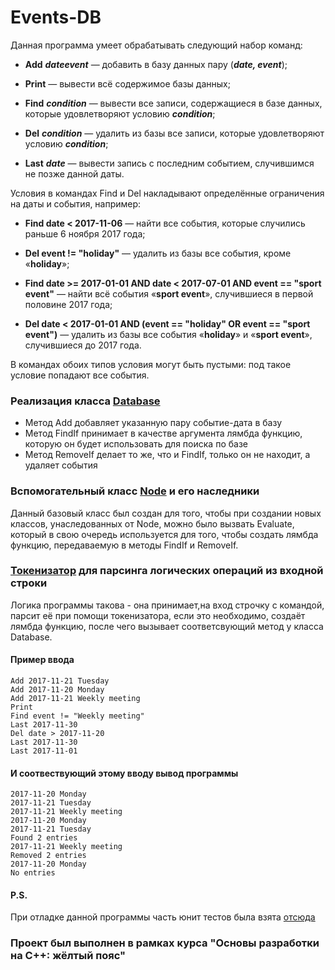 # Events-DB

Данная программа умеет обрабатывать следующий набор команд:

- **Add** ***dateevent*** — добавить в базу данных пару (***date, event***);

- **Print** — вывести всё содержимое базы данных;

- **Find** ***condition*** — вывести все записи, содержащиеся в базе данных, которые удовлетворяют условию ***condition***;

- **Del** ***condition*** — удалить из базы все записи, которые удовлетворяют условию ***condition***;

- **Last** ***date*** — вывести запись с последним событием, случившимся не позже данной даты.

Условия в командах Find и Del накладывают определённые ограничения на даты и события, например:

- **Find date < 2017-11-06** — найти все события, которые случились раньше 6 ноября 2017 года;

- **Del event != "holiday"** — удалить из базы все события, кроме «**holiday**»;

- **Find date >= 2017-01-01 AND date < 2017-07-01 AND event == "sport event"** — найти всё события «**sport event**», 
случившиеся в первой половине 2017 года;

- **Del date < 2017-01-01 AND (event == "holiday" OR event == "sport event")** — удалить из базы все события «**holiday**» и 
«**sport event**», случившиеся до 2017 года.

В командах обоих типов условия могут быть пустыми: под такое условие попадают все события.

### Реализация класса [Database](database.h)

- Метод Add добавляет указанную пару событие-дата в базу
- Метод FindIf принимает в качестве аргумента лямбда функцию, которую он будет использовать для поиска по базе
- Метод RemoveIf делает то же, что и FindIf, только он не находит, а удаляет события

### Вспомогательный класс [Node](node.h) и его наследники
Данный базовый класс был создан для того, чтобы при создании новых классов, унаследованных от Node, можно было вызвать 
Evaluate, который в свою очередь используется для того, чтобы создать лямбда функцию, передаваемую в методы FindIf и 
RemoveIf.

### [Токенизатор](token.cpp) для парсинга логических операций из входной строки
Логика программы такова - она принимает,на вход строчку с командой, парсит её при помощи токенизатора, если это 
необходимо, создаёт лямбда функцию, после чего вызывает соответсвующий метод у класса Database.

#### Пример ввода
```
Add 2017-11-21 Tuesday
Add 2017-11-20 Monday
Add 2017-11-21 Weekly meeting
Print
Find event != "Weekly meeting"
Last 2017-11-30
Del date > 2017-11-20
Last 2017-11-30
Last 2017-11-01
```
#### И соотвествующий этому вводу вывод программы
```
2017-11-20 Monday
2017-11-21 Tuesday
2017-11-21 Weekly meeting
2017-11-20 Monday
2017-11-21 Tuesday
Found 2 entries
2017-11-21 Weekly meeting
Removed 2 entries
2017-11-20 Monday
No entries
```

#### P.S.
При отладке данной программы часть юнит тестов была взята [отсюда](https://gist.github.com/SergeiShumilin/a030350c6226b8091b57ed0c7ccba779)
### Проект был выполнен в рамках курса "Основы разработки на C++: жёлтый пояс"